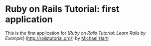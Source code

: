 # Ruby on Rails Tutorial: first application

This is the first application for
[*Ruby on Rails Tutorial: Learn Rails by Example*]
(http://railstutorial.org/)
by [Michael Hartl](http://michaelhartl.com/)